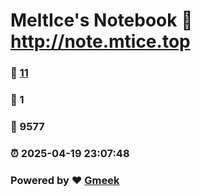 # MeltIce's Notebook :link: http://note.mtice.top 
### :page_facing_up: [11](http://note.mtice.top/tag.html) 
### :speech_balloon: 1 
### :hibiscus: 9577 
### :alarm_clock: 2025-04-19 23:07:48 
### Powered by :heart: [Gmeek](https://github.com/Meekdai/Gmeek)
